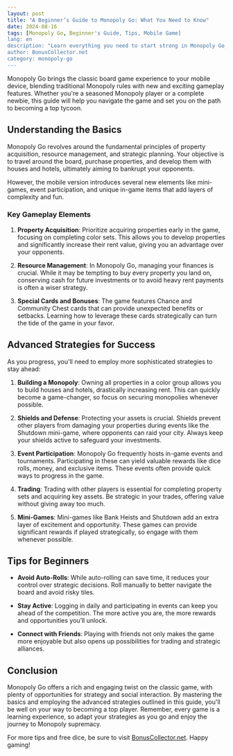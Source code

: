 ```yaml
---
layout: post  
title: "A Beginner’s Guide to Monopoly Go: What You Need to Know"  
date: 2024-08-16  
tags: [Monopoly Go, Beginner's Guide, Tips, Mobile Game]  
lang: en  
description: "Learn everything you need to start strong in Monopoly Go, from property management to strategic gameplay tips."  
author: BonusCollector.net  
category: monopoly-go
---
```


Monopoly Go brings the classic board game experience to your mobile device, blending traditional Monopoly rules with new and exciting gameplay features. Whether you're a seasoned Monopoly player or a complete newbie, this guide will help you navigate the game and set you on the path to becoming a top tycoon.

## Understanding the Basics

Monopoly Go revolves around the fundamental principles of property acquisition, resource management, and strategic planning. Your objective is to travel around the board, purchase properties, and develop them with houses and hotels, ultimately aiming to bankrupt your opponents.

However, the mobile version introduces several new elements like mini-games, event participation, and unique in-game items that add layers of complexity and fun.

### Key Gameplay Elements

1. **Property Acquisition**: Prioritize acquiring properties early in the game, focusing on completing color sets. This allows you to develop properties and significantly increase their rent value, giving you an advantage over your opponents.

2. **Resource Management**: In Monopoly Go, managing your finances is crucial. While it may be tempting to buy every property you land on, conserving cash for future investments or to avoid heavy rent payments is often a wiser strategy.

3. **Special Cards and Bonuses**: The game features Chance and Community Chest cards that can provide unexpected benefits or setbacks. Learning how to leverage these cards strategically can turn the tide of the game in your favor.

## Advanced Strategies for Success

As you progress, you'll need to employ more sophisticated strategies to stay ahead:

1. **Building a Monopoly**: Owning all properties in a color group allows you to build houses and hotels, drastically increasing rent. This can quickly become a game-changer, so focus on securing monopolies whenever possible.

2. **Shields and Defense**: Protecting your assets is crucial. Shields prevent other players from damaging your properties during events like the Shutdown mini-game, where opponents can raid your city. Always keep your shields active to safeguard your investments.

3. **Event Participation**: Monopoly Go frequently hosts in-game events and tournaments. Participating in these can yield valuable rewards like dice rolls, money, and exclusive items. These events often provide quick ways to progress in the game.

4. **Trading**: Trading with other players is essential for completing property sets and acquiring key assets. Be strategic in your trades, offering value without giving away too much.

5. **Mini-Games**: Mini-games like Bank Heists and Shutdown add an extra layer of excitement and opportunity. These games can provide significant rewards if played strategically, so engage with them whenever possible.

## Tips for Beginners

- **Avoid Auto-Rolls**: While auto-rolling can save time, it reduces your control over strategic decisions. Roll manually to better navigate the board and avoid risky tiles.
  
- **Stay Active**: Logging in daily and participating in events can keep you ahead of the competition. The more active you are, the more rewards and opportunities you’ll unlock.

- **Connect with Friends**: Playing with friends not only makes the game more enjoyable but also opens up possibilities for trading and strategic alliances.

## Conclusion

Monopoly Go offers a rich and engaging twist on the classic game, with plenty of opportunities for strategy and social interaction. By mastering the basics and employing the advanced strategies outlined in this guide, you'll be well on your way to becoming a top player. Remember, every game is a learning experience, so adapt your strategies as you go and enjoy the journey to Monopoly supremacy.

For more tips and free dice, be sure to visit [BonusCollector.net](https://bonuscollector.net/monopoly-go-free-dice/). Happy gaming!